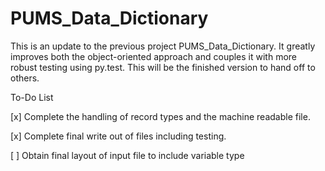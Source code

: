 # PUMS_Data_Dictionary

This is an update to the previous project PUMS_Data_Dictionary. It
greatly improves both the object-oriented approach and couples it with
more robust testing using py.test. This will be the finished version
to hand off to others.

To-Do List

[x] Complete the handling of record types and the machine readable file.

[x] Complete final write out of files including testing.

[ ] Obtain final layout of input file to include variable type
